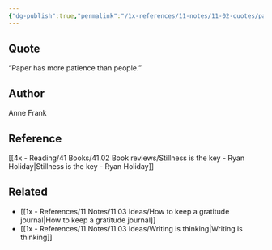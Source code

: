 ```yaml
---
{"dg-publish":true,"permalink":"/1x-references/11-notes/11-02-quotes/paper-has-more-patience-than-people-anne-frank/","title":"Paper has more patience than people - Anne Frank","created":"2024-03-10T09:36:37.360+03:00","updated":"2024-03-10T09:36:37.360+03:00"}
---
```



## Quote
“Paper has more patience than people.”

## Author
Anne Frank

## Reference
[[4x - Reading/41 Books/41.02 Book reviews/Stillness is the key - Ryan Holiday\|Stillness is the key - Ryan Holiday]]

## Related
- [[1x - References/11 Notes/11.03 Ideas/How to keep a gratitude journal\|How to keep a gratitude journal]]
- [[1x - References/11 Notes/11.03 Ideas/Writing is thinking\|Writing is thinking]]
